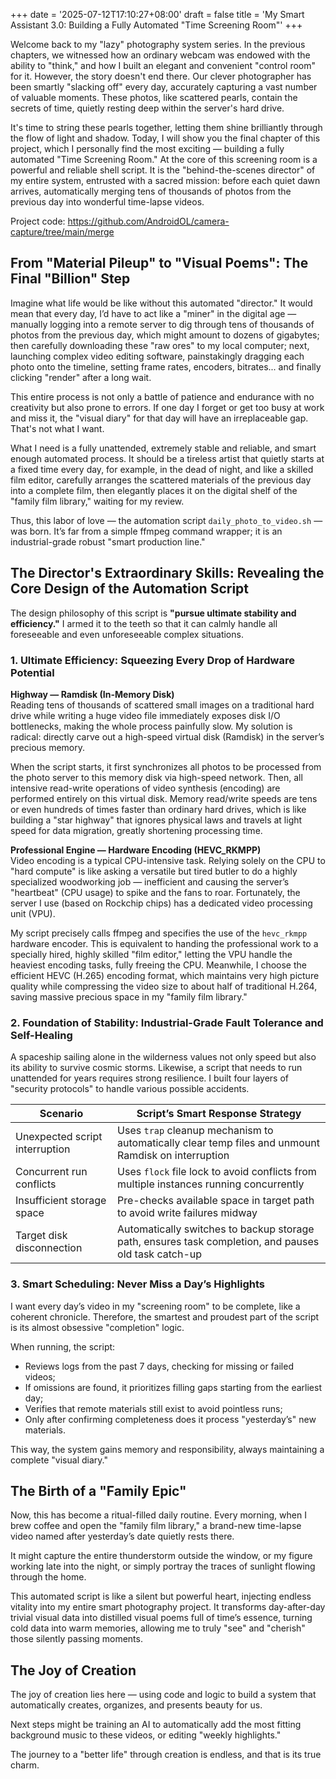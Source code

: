 +++
date = '2025-07-12T17:10:27+08:00'
draft = false
title = 'My Smart Assistant 3.0: Building a Fully Automated "Time Screening Room"'
+++

Welcome back to my "lazy" photography system series. In the previous chapters, we witnessed how an ordinary webcam was endowed with the ability to "think," and how I built an elegant and convenient "control room" for it. However, the story doesn't end there. Our clever photographer has been smartly "slacking off" every day, accurately capturing a vast number of valuable moments. These photos, like scattered pearls, contain the secrets of time, quietly resting deep within the server's hard drive.

It's time to string these pearls together, letting them shine brilliantly through the flow of light and shadow. Today, I will show you the final chapter of this project, which I personally find the most exciting — building a fully automated "Time Screening Room." At the core of this screening room is a powerful and reliable shell script. It is the "behind-the-scenes director" of my entire system, entrusted with a sacred mission: before each quiet dawn arrives, automatically merging tens of thousands of photos from the previous day into wonderful time-lapse videos.

Project code: https://github.com/AndroidOL/camera-capture/tree/main/merge

## From "Material Pileup" to "Visual Poems": The Final "Billion" Step

Imagine what life would be like without this automated "director." It would mean that every day, I’d have to act like a "miner" in the digital age — manually logging into a remote server to dig through tens of thousands of photos from the previous day, which might amount to dozens of gigabytes; then carefully downloading these "raw ores" to my local computer; next, launching complex video editing software, painstakingly dragging each photo onto the timeline, setting frame rates, encoders, bitrates... and finally clicking "render" after a long wait.

This entire process is not only a battle of patience and endurance with no creativity but also prone to errors. If one day I forget or get too busy at work and miss it, the "visual diary" for that day will have an irreplaceable gap. That's not what I want.

What I need is a fully unattended, extremely stable and reliable, and smart enough automated process. It should be a tireless artist that quietly starts at a fixed time every day, for example, in the dead of night, and like a skilled film editor, carefully arranges the scattered materials of the previous day into a complete film, then elegantly places it on the digital shelf of the "family film library," waiting for my review.

Thus, this labor of love — the automation script `daily_photo_to_video.sh` — was born. It’s far from a simple ffmpeg command wrapper; it is an industrial-grade robust "smart production line."

## The Director's Extraordinary Skills: Revealing the Core Design of the Automation Script

The design philosophy of this script is **"pursue ultimate stability and efficiency."** I armed it to the teeth so that it can calmly handle all foreseeable and even unforeseeable complex situations.

### 1. Ultimate Efficiency: Squeezing Every Drop of Hardware Potential

**Highway — Ramdisk (In-Memory Disk)**  
Reading tens of thousands of scattered small images on a traditional hard drive while writing a huge video file immediately exposes disk I/O bottlenecks, making the whole process painfully slow. My solution is radical: directly carve out a high-speed virtual disk (Ramdisk) in the server’s precious memory.

When the script starts, it first synchronizes all photos to be processed from the photo server to this memory disk via high-speed network. Then, all intensive read-write operations of video synthesis (encoding) are performed entirely on this virtual disk. Memory read/write speeds are tens or even hundreds of times faster than ordinary hard drives, which is like building a "star highway" that ignores physical laws and travels at light speed for data migration, greatly shortening processing time.

**Professional Engine — Hardware Encoding (HEVC_RKMPP)**  
Video encoding is a typical CPU-intensive task. Relying solely on the CPU to "hard compute" is like asking a versatile but tired butler to do a highly specialized woodworking job — inefficient and causing the server’s "heartbeat" (CPU usage) to spike and the fans to roar. Fortunately, the server I use (based on Rockchip chips) has a dedicated video processing unit (VPU).

My script precisely calls ffmpeg and specifies the use of the `hevc_rkmpp` hardware encoder. This is equivalent to handing the professional work to a specially hired, highly skilled "film editor," letting the VPU handle the heaviest encoding tasks, fully freeing the CPU. Meanwhile, I choose the efficient HEVC (H.265) encoding format, which maintains very high picture quality while compressing the video size to about half of traditional H.264, saving massive precious space in my "family film library."

### 2. Foundation of Stability: Industrial-Grade Fault Tolerance and Self-Healing

A spaceship sailing alone in the wilderness values not only speed but also its ability to survive cosmic storms. Likewise, a script that needs to run unattended for years requires strong resilience. I built four layers of "security protocols" to handle various possible accidents.

| Scenario          | Script’s Smart Response Strategy                          |
|-------------------|-----------------------------------------------------------|
| Unexpected script interruption | Uses `trap` cleanup mechanism to automatically clear temp files and unmount Ramdisk on interruption |
| Concurrent run conflicts      | Uses `flock` file lock to avoid conflicts from multiple instances running concurrently          |
| Insufficient storage space    | Pre-checks available space in target path to avoid write failures midway                        |
| Target disk disconnection     | Automatically switches to backup storage path, ensures task completion, and pauses old task catch-up |

### 3. Smart Scheduling: Never Miss a Day’s Highlights

I want every day’s video in my "screening room" to be complete, like a coherent chronicle. Therefore, the smartest and proudest part of the script is its almost obsessive "completion" logic.

When running, the script:

- Reviews logs from the past 7 days, checking for missing or failed videos;
- If omissions are found, it prioritizes filling gaps starting from the earliest day;
- Verifies that remote materials still exist to avoid pointless runs;
- Only after confirming completeness does it process "yesterday’s" new materials.

This way, the system gains memory and responsibility, always maintaining a complete "visual diary."

## The Birth of a "Family Epic"

Now, this has become a ritual-filled daily routine. Every morning, when I brew coffee and open the "family film library," a brand-new time-lapse video named after yesterday’s date quietly rests there.

It might capture the entire thunderstorm outside the window, or my figure working late into the night, or simply portray the traces of sunlight flowing through the home.

This automated script is like a silent but powerful heart, injecting endless vitality into my entire smart photography project. It transforms day-after-day trivial visual data into distilled visual poems full of time’s essence, turning cold data into warm memories, allowing me to truly "see" and "cherish" those silently passing moments.

## The Joy of Creation

The joy of creation lies here — using code and logic to build a system that automatically creates, organizes, and presents beauty for us.

Next steps might be training an AI to automatically add the most fitting background music to these videos, or editing "weekly highlights."

The journey to a "better life" through creation is endless, and that is its true charm.
